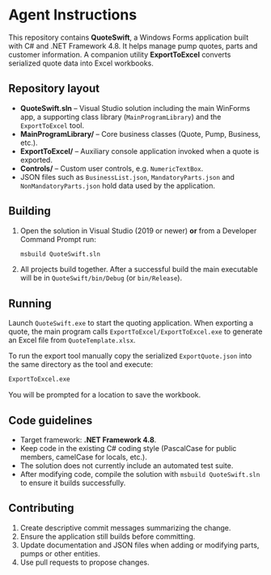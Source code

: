 # Agent Instructions

This repository contains **QuoteSwift**, a Windows Forms application built with C# and .NET Framework 4.8. It helps manage pump quotes, parts and customer information. A companion utility **ExportToExcel** converts serialized quote data into Excel workbooks.

## Repository layout
- **QuoteSwift.sln** – Visual Studio solution including the main WinForms app, a supporting class library (`MainProgramLibrary`) and the `ExportToExcel` tool.
- **MainProgramLibrary/** – Core business classes (Quote, Pump, Business, etc.).
- **ExportToExcel/** – Auxiliary console application invoked when a quote is exported.
- **Controls/** – Custom user controls, e.g. `NumericTextBox`.
- JSON files such as `BusinessList.json`, `MandatoryParts.json` and `NonMandatoryParts.json` hold data used by the application.

## Building
1. Open the solution in Visual Studio (2019 or newer) **or** from a Developer Command Prompt run:
   ```bash
   msbuild QuoteSwift.sln
   ```
2. All projects build together. After a successful build the main executable will be in `QuoteSwift/bin/Debug` (or `bin/Release`).

## Running
Launch `QuoteSwift.exe` to start the quoting application. When exporting a quote, the main program calls `ExportToExcel/ExportToExcel.exe` to generate an Excel file from `QuoteTemplate.xlsx`.

To run the export tool manually copy the serialized `ExportQuote.json` into the same directory as the tool and execute:
```bash
ExportToExcel.exe
```
You will be prompted for a location to save the workbook.

## Code guidelines
- Target framework: **.NET Framework 4.8**.
- Keep code in the existing C# coding style (PascalCase for public members, camelCase for locals, etc.).
- The solution does not currently include an automated test suite.
- After modifying code, compile the solution with `msbuild QuoteSwift.sln` to ensure it builds successfully.

## Contributing
1. Create descriptive commit messages summarizing the change.
2. Ensure the application still builds before committing.
3. Update documentation and JSON files when adding or modifying parts, pumps or other entities.
4. Use pull requests to propose changes.
